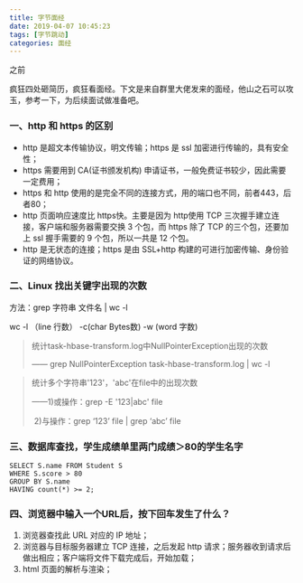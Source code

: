 ```yaml
---
title: 字节面经
date: 2019-04-07 10:45:23
tags: [字节跳动]
categories: 面经
---
```


之前

疯狂四处砸简历，疯狂看面经。下文是来自群里大佬发来的面经，他山之石可以攻玉，参考一下，为后续面试做准备吧。

<!-- more -->

### 一、http 和 https 的区别

- http 是超文本传输协议，明文传输；https 是 ssl 加密进行传输的，具有安全性；
- https 需要用到 CA(证书颁发机构) 申请证书，一般免费证书较少，因此需要一定费用；
- https 和 http 使用的是完全不同的连接方式，用的端口也不同，前者443，后者80；
- http 页面响应速度比 https快。主要是因为 http使用 TCP 三次握手建立连接，客户端和服务器需要交换 3 个包，而 https 除了 TCP 的三个包，还要加上 ssl 握手需要的 9 个包，所以一共是 12 个包。
- http 是无状态的连接；https 是由 SSL+http 构建的可进行加密传输、身份验证的网络协议。



### 二、Linux 找出关键字出现的次数

方法：grep 字符串 文件名 | wc -l

wc -l （line 行数）   -c(char Bytes数)  -w (word 字数)

> 统计task-hbase-transform.log中NullPointerException出现的次数
>
> —— grep  NullPointerException  task-hbase-transform.log | wc -l



> 统计多个字符串'123'，'abc'在file中的出现次数
>
> ——1)或操作：grep -E '123|abc'   file
>
> ​		2)与操作：grep ‘123’ file | grep ‘abc’ file



### 三、数据库查找，学生成绩单里两门成绩＞80的学生名字

```mysql
SELECT S.name FROM Student S 
WHERE S.score > 80
GROUP BY S.name
HAVING count(*) >= 2;
```



### 四、浏览器中输入一个URL后，按下回车发生了什么？

1. 浏览器查找此 URL 对应的 IP 地址；
2. 浏览器与目标服务器建立 TCP 连接，之后发起 http 请求；服务器收到请求后做出相应；客户端将文件下载完成后，开始加载；
3. html 页面的解析与渲染；







